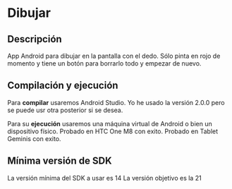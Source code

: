 # Dibujar
## Descripción
App Android para dibujar en la pantalla con el dedo. Sólo pinta en rojo de momento y tiene un botón para borrarlo todo y empezar de nuevo.

## Compilación y ejecución
Para **compilar** usaremos Android Studio. Yo he usado la versión 2.0.0 pero se puede usr otra posterior si se desea.

Para su **ejecución** usaremos una máquina virtual de Android o bien un dispositivo físico. Probado en HTC One M8 con exito. Probado en Tablet Geminis con exito.

## Mínima versión de SDK
La versión mínima del SDK a usar es 14
La versión objetivo es la 21
